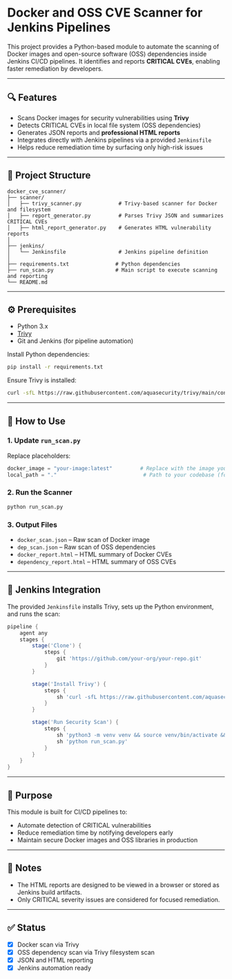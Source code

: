 # Docker and OSS CVE Scanner for Jenkins Pipelines

This project provides a Python-based module to automate the scanning of Docker images and open-source software (OSS) dependencies inside Jenkins CI/CD pipelines. It identifies and reports **CRITICAL CVEs**, enabling faster remediation by developers.

---

## 🔍 Features

- Scans Docker images for security vulnerabilities using **Trivy**
- Detects CRITICAL CVEs in local file system (OSS dependencies)
- Generates JSON reports and **professional HTML reports**
- Integrates directly with Jenkins pipelines via a provided `Jenkinsfile`
- Helps reduce remediation time by surfacing only high-risk issues

---

## 📁 Project Structure

```
docker_cve_scanner/
├── scanner/
│   ├── trivy_scanner.py            # Trivy-based scanner for Docker and filesystem
│   ├── report_generator.py         # Parses Trivy JSON and summarizes CRITICAL CVEs
│   ├── html_report_generator.py    # Generates HTML vulnerability reports
│
├── jenkins/
│   └── Jenkinsfile                 # Jenkins pipeline definition
│
├── requirements.txt               # Python dependencies
├── run_scan.py                    # Main script to execute scanning and reporting
└── README.md
```

---

## ⚙️ Prerequisites

- Python 3.x
- [Trivy](https://github.com/aquasecurity/trivy)
- Git and Jenkins (for pipeline automation)

Install Python dependencies:
```bash
pip install -r requirements.txt
```

Ensure Trivy is installed:
```bash
curl -sfL https://raw.githubusercontent.com/aquasecurity/trivy/main/contrib/install.sh | sh -s -- -b /usr/local/bin
```

---

## 🚀 How to Use

### 1. Update `run_scan.py`

Replace placeholders:
```python
docker_image = "your-image:latest"         # Replace with the image you want to scan
local_path = "."                            # Path to your codebase (for OSS scan)
```

### 2. Run the Scanner

```bash
python run_scan.py
```

### 3. Output Files

- `docker_scan.json` – Raw scan of Docker image
- `dep_scan.json` – Raw scan of OSS dependencies
- `docker_report.html` – HTML summary of Docker CVEs
- `dependency_report.html` – HTML summary of OSS CVEs

---

## 🧪 Jenkins Integration

The provided `Jenkinsfile` installs Trivy, sets up the Python environment, and runs the scan:

```groovy
pipeline {
    agent any
    stages {
        stage('Clone') {
            steps {
                git 'https://github.com/your-org/your-repo.git'
            }
        }

        stage('Install Trivy') {
            steps {
                sh 'curl -sfL https://raw.githubusercontent.com/aquasecurity/trivy/main/contrib/install.sh | sh -s -- -b /usr/local/bin'
            }
        }

        stage('Run Security Scan') {
            steps {
                sh 'python3 -m venv venv && source venv/bin/activate && pip install -r requirements.txt'
                sh 'python run_scan.py'
            }
        }
    }
}
```

---

## 🎯 Purpose

This module is built for CI/CD pipelines to:
- Automate detection of CRITICAL vulnerabilities
- Reduce remediation time by notifying developers early
- Maintain secure Docker images and OSS libraries in production

---

## 📌 Notes

- The HTML reports are designed to be viewed in a browser or stored as Jenkins build artifacts.
- Only CRITICAL severity issues are considered for focused remediation.

---

## ✅ Status

- [x] Docker scan via Trivy
- [x] OSS dependency scan via Trivy filesystem scan
- [x] JSON and HTML reporting
- [x] Jenkins automation ready
